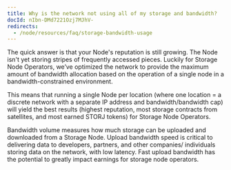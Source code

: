```yaml
---
title: Why is the network not using all of my storage and bandwidth?
docId: nIbn-DMd7221Ozj7MJhV-
redirects:
  - /node/resources/faq/storage-bandwidth-usage
---
```


The quick answer is that your Node's reputation is still growing. The Node isn't yet storing stripes of frequently accessed pieces. Luckily for Storage Node Operators, we’ve optimized the network to provide the maximum amount of bandwidth allocation based on the operation of a single node in a bandwidth-constrained environment.&#x20;

This means that running a single Node per location (where one location = a discrete network with a separate IP address and bandwidth/bandwidth cap) will yield the best results (highest reputation, most storage contracts from satellites, and most earned STORJ tokens) for Storage Node Operators.

Bandwidth volume measures how much storage can be uploaded and downloaded from a Storage Node. Upload bandwidth speed is critical to delivering data to developers, partners, and other companies/ individuals storing data on the network, with low latency. Fast upload bandwidth has the potential to greatly impact earnings for storage node operators.
